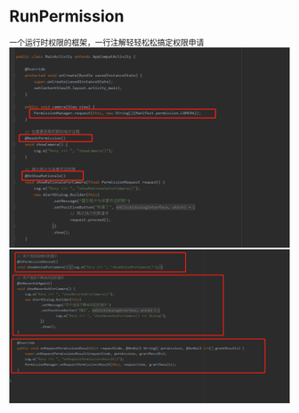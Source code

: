 # RunPermission
一个运行时权限的框架，一行注解轻轻松松搞定权限申请
![image](https://github.com/18516100571/RunPermission/raw/main/photo/use1.png)
![image](https://github.com/18516100571/RunPermission/raw/main/photo/use2.png)
